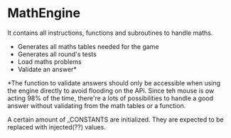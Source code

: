 # MathEngine

It contains all instructions, functions and subroutines to handle maths.

* Generates all maths tables needed for the game
* Generates all round's tests
* Load maths problems
* Validate an answer\*

\*The function to validate answers should only be accessible when using the engine directly to avoid flooding on the APi.  Since teh mouse is ow acting 98% of the time, there're a lots of possibilities to handle a good answer without validating from the math tables or a function.

A certain amount of _CONSTANTS are initialized.  They are expected to be replaced with injected(??) values.